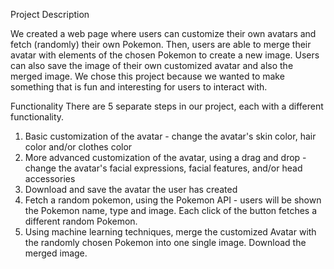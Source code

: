 Project Description

We created a web page where users can customize their own avatars and fetch (randomly) their own Pokemon. Then, users are able to merge their avatar with elements of the chosen Pokemon to create a new image. Users can also save the image of their own customized avatar and also the merged image. We chose this project because we wanted to make something that is fun and interesting for users to interact with.

Functionality
There are 5 separate steps in our project, each with a different functionality.

1. Basic customization of the avatar - change the avatar's skin color, hair color and/or clothes color
2. More advanced customization of the avatar, using a drag and drop - change the avatar's facial expressions, facial features, and/or head accessories
3. Download and save the avatar the user has created
4. Fetch a random pokemon, using the Pokemon API - users will be shown the Pokemon name, type and image. Each click of the button fetches a different random Pokemon.
5. Using machine learning techniques, merge the customized Avatar with the randomly chosen Pokemon into one single image.
Download the merged image.

